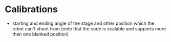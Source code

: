 # Calibrations

 - starting and ending angle of the stage and other position which the robot can't shoot from (note that the code is scalable and supports more than one blanked position)
